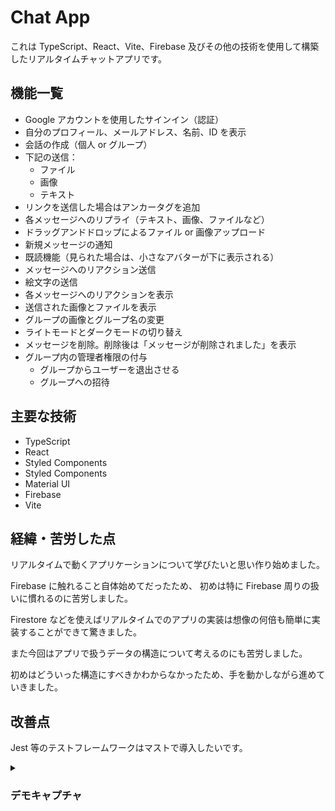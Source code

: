 # Chat App

これは TypeScript、React、Vite、Firebase 及びその他の技術を使用して構築したリアルタイムチャットアプリです。

## 機能一覧

- Google アカウントを使用したサインイン（認証）
- 自分のプロフィール、メールアドレス、名前、ID を表示
- 会話の作成（個人 or グループ）
- 下記の送信：
  - ファイル
  - 画像
  - テキスト
- リンクを送信した場合はアンカータグを追加
- 各メッセージへのリプライ（テキスト、画像、ファイルなど）
- ドラッグアンドドロップによるファイル or 画像アップロード
- 新規メッセージの通知
- 既読機能（見られた場合は、小さなアバターが下に表示される）
- メッセージへのリアクション送信
- 絵文字の送信
- 各メッセージへのリアクションを表示
- 送信された画像とファイルを表示
- グループの画像とグループ名の変更
- ライトモードとダークモードの切り替え
- メッセージを削除。削除後は「メッセージが削除されました」を表示
- グループ内の管理者権限の付与
  - グループからユーザーを退出させる
  - グループへの招待

## 主要な技術

- TypeScript
- React
- Styled Components
- Styled Components
- Material UI
- Firebase
- Vite

## 経緯・苦労した点

リアルタイムで動くアプリケーションについて学びたいと思い作り始めました。

Firebase に触れること自体始めてだったため、
初めは特に Firebase 周りの扱いに慣れるのに苦労しました。

Firestore などを使えばリアルタイムでのアプリの実装は想像の何倍も簡単に実装することができて驚きました。

また今回はアプリで扱うデータの構造について考えるのにも苦労しました。

初めはどういった構造にすべきかわからなかったため、手を動かしながら進めていきました。

## 改善点

Jest 等のテストフレームワークはマストで導入したいです。

<details>
<summary><h3> デモキャプチャ </h3></summary>

#

![スクリーンショット 2024-03-09 23.52.05](https://raw.githubusercontent.com/l-ollz/chat-app/main/screenshots/%E3%82%B9%E3%82%AF%E3%83%AA%E3%83%BC%E3%83%B3%E3%82%B7%E3%83%A7%E3%83%83%E3%83%88%202024-03-09%2023.52.05.png)

#

![スクリーンショット 2024-03-09 23.52.06](https://raw.githubusercontent.com/l-ollz/chat-app/main/screenshots/%E3%82%B9%E3%82%AF%E3%83%AA%E3%83%BC%E3%83%B3%E3%82%B7%E3%83%A7%E3%83%83%E3%83%88%202024-03-09%2023.52.06.png)

#

![スクリーンショット 2024-03-09 23.52.07](https://raw.githubusercontent.com/l-ollz/chat-app/main/screenshots/%E3%82%B9%E3%82%AF%E3%83%AA%E3%83%BC%E3%83%B3%E3%82%B7%E3%83%A7%E3%83%83%E3%83%88%202024-03-09%2023.52.07.png)

#

![スクリーンショット 2024-03-09 23.52.07](https://raw.githubusercontent.com/l-ollz/chat-app/main/screenshots/%E3%82%B9%E3%82%AF%E3%83%AA%E3%83%BC%E3%83%B3%E3%82%B7%E3%83%A7%E3%83%83%E3%83%88%202024-03-18%2023.16.03.png)

#

![スクリーンショット 2024-03-18 23.17.22](https://raw.githubusercontent.com/l-ollz/chat-app/main/screenshots/%E3%82%B9%E3%82%AF%E3%83%AA%E3%83%BC%E3%83%B3%E3%82%B7%E3%83%A7%E3%83%83%E3%83%88%202024-03-18%2023.17.22.png)

#

![スクリーンショット 2024-03-18 23.17.59](https://raw.githubusercontent.com/l-ollz/chat-app/main/screenshots/%E3%82%B9%E3%82%AF%E3%83%AA%E3%83%BC%E3%83%B3%E3%82%B7%E3%83%A7%E3%83%83%E3%83%88%202024-03-18%2023.17.59.png)

#

![スクリーンショット 2024-03-18 23.18.13.](https://raw.githubusercontent.com/l-ollz/chat-app/main/screenshots/%E3%82%B9%E3%82%AF%E3%83%AA%E3%83%BC%E3%83%B3%E3%82%B7%E3%83%A7%E3%83%83%E3%83%88%202024-03-18%2023.18.13.png)

#

![スクリーンショット 2024-03-18 23.18.59](https://raw.githubusercontent.com/l-ollz/chat-app/main/screenshots/%E3%82%B9%E3%82%AF%E3%83%AA%E3%83%BC%E3%83%B3%E3%82%B7%E3%83%A7%E3%83%83%E3%83%88%202024-03-18%2023.18.59.png)

</details>
